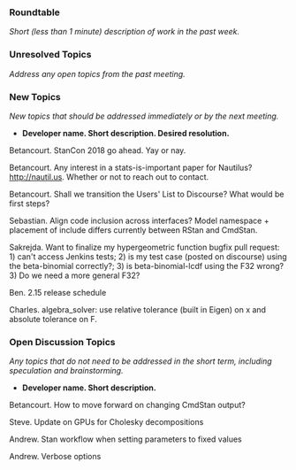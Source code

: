 ### Roundtable
_Short (less than 1 minute) description of work in the past week._

### Unresolved Topics
_Address any open topics from the past meeting._

### New Topics
_New topics that should be addressed immediately or by the next
meeting._

* __Developer name.  Short description.  Desired resolution.__

Betancourt.  StanCon 2018 go ahead.  Yay or nay.

Betancourt.  Any interest in a stats-is-important paper for Nautilus?  http://nautil.us. Whether or not to reach out to contact.

Betancourt.  Shall we transition the Users' List to Discourse?  What would be first steps?

Sebastian. Align code inclusion across interfaces? Model namespace + placement of include differs currently between RStan and CmdStan.

Sakrejda. Want to finalize my hypergeometric function bugfix pull request: 1) can't access Jenkins tests; 2) is my test case (posted on discourse) using the beta-binomial correctly?; 3) is beta-binomial-lcdf using the F32 wrong? 3) Do we need a more general F32? 

Ben. 2.15 release schedule

Charles. algebra_solver: use relative tolerance (built in Eigen) on x and absolute tolerance on F.

### Open Discussion Topics
_Any topics that do not need to be addressed in the short term,
including speculation and brainstorming._

* __Developer name.  Short description.__

Betancourt.  How to move forward on changing CmdStan output?

Steve. Update on GPUs for Cholesky decompositions

Andrew.  Stan workflow when setting parameters to fixed values

Andrew.  Verbose options